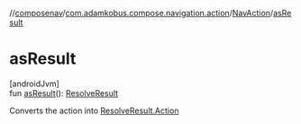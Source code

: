 //[composenav](../../../index.md)/[com.adamkobus.compose.navigation.action](../index.md)/[NavAction](index.md)/[asResult](as-result.md)

# asResult

[androidJvm]\
fun [asResult](as-result.md)(): [ResolveResult](../../com.adamkobus.compose.navigation.intent/-resolve-result/index.md)

Converts the action into [ResolveResult.Action](../../com.adamkobus.compose.navigation.intent/-resolve-result/-action/index.md)
